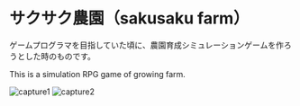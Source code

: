 # サクサク農園（sakusaku farm）
 ゲームプログラマを目指していた頃に、農園育成シミュレーションゲームを作ろうとした時のものです。
 
 This is a simulation RPG game of growing farm.
 
![capture1](https://user-images.githubusercontent.com/8849549/48715569-a687e080-ec58-11e8-9780-281e7648a3d5.gif)
![capture2](https://user-images.githubusercontent.com/8849549/48716958-d2f12c00-ec5b-11e8-80ab-35c566fd4aa5.gif)
